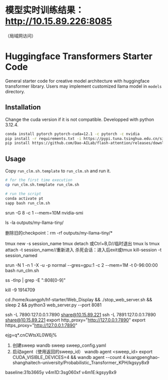 # 模型实时训练结果：http://10.15.89.226:8085 
（局域网访问）

# Huggingface Transformers Starter Code

General starter code for creative model architecture with huggingface transformer library. Users may implement customized llama model in `models` directory.

## Installation

Change the cuda version if it is not compatible. Developped with python 3.12.4.

```bash
conda install pytorch pytorch-cuda=12.1 -c pytorch -c nvidia
pip install -r requirements.txt -i https://pypi.tuna.tsinghua.edu.cn/simple
pip install https://github.com/Dao-AILab/flash-attention/releases/download/v2.8.0.post2/flash_attn-2.8.0.post2+cu12torch2.7cxx11abiFALSE-cp312-cp312-linux_x86_64.whl -i https://pypi.tuna.tsinghua.edu.cn/simple
```

## Usage

Copy `run_clm.sh.template` to `run_clm.sh` and run it.

```bash
# for the first time execution
cp run_clm.sh.template run_clm.sh

# run the script
conda activate pt
sapp bash run_clm.sh
```

srun -G 8 -c 1 --mem=10M nvidia-smi

ls -la outputs/my-llama-tiny/

删除旧的checkpoint：rm -rf outputs/my-llama-tiny/*

tmux new -s session_name
tmux detach 或Ctrl+B,D//临时退出
tmux ls
tmux attach -t session_name//重新进入
杀死会话：进入后exit或tmux kill-session -t session_named

srun -N 1 -n 1 -X -u -p normal --gres=gpu:1 -c 2 --mem=1M -t 0-96:00:00 bash run_clm.sh

ss -tlnp | grep -E ":808[0-9]"

kill -9 1914709

cd /home/kuangph/hf-starter/Web_Display && ./stop_web_server.sh && sleep 2 && python3 web_server.py --port 8081

ssh -L 7890:127.0.0.1:7890 share@10.15.89.221
ssh -L 7891:127.0.0.1:7890 share@10.15.89.221
export http_proxy="http://127.0.0.1:7890"
export https_proxy="http://127.0.0.1:7890"

ejg=q*.cnCWtsXL0W6j%

1. 创建sweep
wandb sweep sweep_config.yaml
2. 启动agent（使用返回的sweep_id）
wandb agent <sweep_id>
export CUDA_VISIBLE_DEVICES=4 && wandb agent --count 4 kuangpenghao-shanghaitech-university/Probabilistic_Transformer_KPH/kgsyy8x9

baseline:31b3665y
v4m1D:3sg060xf
v4m1E:kgsyy8x9